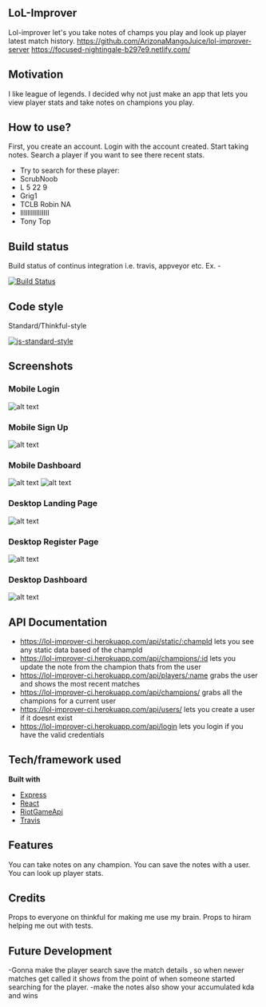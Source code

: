 ## LoL-Improver
Lol-improver let's you take notes of champs you play and look up player latest match history.
https://github.com/ArizonaMangoJuice/lol-improver-server
https://focused-nightingale-b297e9.netlify.com/

## Motivation
I like league of legends. I decided why not just make an app that lets you view player stats and take notes on champions you play.

## How to use?
First, you create an account. Login with the account created. Start taking notes. Search a player if you want to see there recent stats.
- Try to search for these player:
- ScrubNoob
- L 5 22 9
- Grig1
- TCLB Robin NA
- IlIlIllllIIIIIII
- Tony Top

## Build status
Build status of continus integration i.e. travis, appveyor etc. Ex. - 

[![Build Status](https://travis-ci.org/ArizonaMangoJuice/lol-improver-server.svg?branch=master)](https://travis-ci.org/ArizonaMangoJuice/lol-improver-server.svg?branch=master)

## Code style
Standard/Thinkful-style

[![js-standard-style](https://img.shields.io/badge/code%20style-standard-brightgreen.svg?style=flat)](https://github.com/feross/standard)
 
## Screenshots
### Mobile Login
![alt text](https://doc-0c-28-docs.googleusercontent.com/docs/securesc/ha0ro937gcuc7l7deffksulhg5h7mbp1/bam2n6vgf04is595ifgc82jifhi66ofb/1528725600000/04640128816426817059/*/1czbU_3hFrLtshUuxhEn-P_K2ZaOvsFh4)

### Mobile Sign Up

![alt text](https://doc-0k-28-docs.googleusercontent.com/docs/securesc/ha0ro937gcuc7l7deffksulhg5h7mbp1/qpa2o35dbbe681k4ammuoksnm34te05t/1528725600000/04640128816426817059/*/1jRutzYyH5SFtFk61JrX9WSzSQwBbBSB4)

### Mobile Dashboard

![alt text](https://doc-0g-28-docs.googleusercontent.com/docs/securesc/ha0ro937gcuc7l7deffksulhg5h7mbp1/qi50rfgonh1bdc225gsm7t2utidognlt/1528725600000/04640128816426817059/*/1S2rz5jDjpRKeec4xH4xmwhmkn9LkwFNh)
![alt text](https://doc-00-28-docs.googleusercontent.com/docs/securesc/ha0ro937gcuc7l7deffksulhg5h7mbp1/b7ok2i1olp5js7rdf8u1245ne4ele9lc/1528725600000/04640128816426817059/*/123dqKRQj8KpKuX6BBFn5E0Hp1pCnNj3e)

### Desktop Landing Page
![alt text](https://doc-0c-28-docs.googleusercontent.com/docs/securesc/ha0ro937gcuc7l7deffksulhg5h7mbp1/1gkgrsn9if95ue4sql0urn48jku6dnkq/1528725600000/04640128816426817059/*/1i7yIPdoD50cQYhD5qd6L6yWhGxPw5NRN)

### Desktop Register Page
![alt text](https://doc-10-28-docs.googleusercontent.com/docs/securesc/ha0ro937gcuc7l7deffksulhg5h7mbp1/eilhlj5q2jgofguhs80okjdvpavss1dj/1528725600000/04640128816426817059/*/14EbupRvvihLV2AqOuqyR8ucjMmv0i-kr)

### Desktop Dashboard
![alt text](https://doc-0o-28-docs.googleusercontent.com/docs/securesc/ha0ro937gcuc7l7deffksulhg5h7mbp1/jmve1or2dlnt07125s19vtg7kerlohb6/1528725600000/04640128816426817059/*/1tmtqU0UkedJzgEvyHY4okO0ia7a_ckdF)

## API Documentation
- https://lol-improver-ci.herokuapp.com/api/static/:champId
    lets you see any static data based of the champId
- https://lol-improver-ci.herokuapp.com/api/champions/:id
    lets you update the note from the champion thats from the user
- https://lol-improver-ci.herokuapp.com/api/players/:name
    grabs the user and shows the most recent matches
- https://lol-improver-ci.herokuapp.com/api/champions/
    grabs all the champions for a current user
- https://lol-improver-ci.herokuapp.com/api/users/
    lets you create a user if it doesnt exist
- https://lol-improver-ci.herokuapp.com/api/login
    lets you login if you have the valid credentials

    

## Tech/framework used

<b>Built with</b>
- [Express](https://expressjs.com/)
- [React](https://reactjs.org/)
- [RiotGameApi](https://developer.riotgames.com/)
- [Travis](https://travis-ci.org)

## Features
You can take notes on any champion.
You can save the notes with a user.
You can look up player stats.

## Credits
Props to everyone on thinkful for making me use my brain. Props to hiram helping me out with tests. 

## Future Development
-Gonna make the player search save the match details , so when newer matches get called it shows from the point of when someone started searching for the player.
-make the notes also show your accumulated kda and wins
